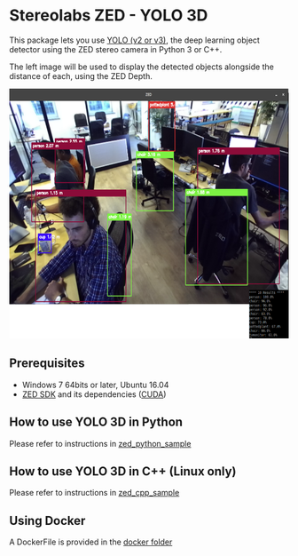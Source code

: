 # Stereolabs ZED - YOLO 3D

This package lets you use [YOLO (v2 or v3)](http://pjreddie.com/darknet/yolo/), the deep learning object detector using the ZED stereo camera in Python 3 or C++.

The left image will be used to display the detected objects alongside the distance of each, using the ZED Depth.

<p align="center">
  <img src="preview.png" width=676 height=450>
</p>

## Prerequisites

- Windows 7 64bits or later, Ubuntu 16.04
- [ZED SDK](https://www.stereolabs.com/developers/) and its dependencies ([CUDA](https://developer.nvidia.com/cuda-downloads))

## How to use YOLO 3D in Python

Please refer to instructions in [zed_python_sample](./zed_python_sample)

## How to use YOLO 3D in C++ (Linux only)

Please refer to instructions in [zed_cpp_sample](./zed_cpp_sample)

## Using Docker

A DockerFile is provided in the [docker folder](./docker)